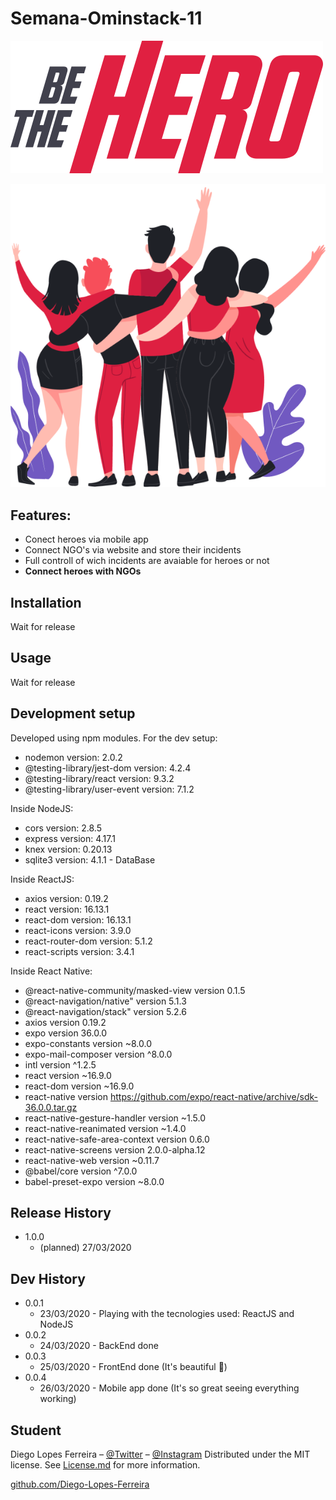 # Semana-Ominstack-11

![Be The Hero](/assets/logo.svg)

![Be The Hero](/assets/heroes.png)


## Features:
* Conect heroes via mobile app
* Connect NGO's via website and store their incidents
* Full controll of wich incidents are avaiable for heroes or not
* **Connect heroes with NGOs**


## Installation
Wait for release 


## Usage 
Wait for release


## Development setup
Developed using npm modules.
For the dev setup:
* nodemon version: 2.0.2
* @testing-library/jest-dom version: 4.2.4
* @testing-library/react version: 9.3.2
* @testing-library/user-event version: 7.1.2

Inside NodeJS:
* cors version: 2.8.5
* express version: 4.17.1
* knex version: 0.20.13
* sqlite3 version: 4.1.1 - DataBase

Inside ReactJS:
* axios version: 0.19.2
* react version: 16.13.1
* react-dom version: 16.13.1
* react-icons version: 3.9.0
* react-router-dom version: 5.1.2
* react-scripts version: 3.4.1

Inside React Native:
* @react-native-community/masked-view version 0.1.5
* @react-navigation/native" version 5.1.3
* @react-navigation/stack" version 5.2.6
* axios version 0.19.2
* expo version 36.0.0
* expo-constants version ~8.0.0
* expo-mail-composer version ^8.0.0
* intl version ^1.2.5
* react version ~16.9.0
* react-dom version ~16.9.0
* react-native version https://github.com/expo/react-native/archive/sdk-36.0.0.tar.gz
* react-native-gesture-handler version ~1.5.0
* react-native-reanimated version ~1.4.0
* react-native-safe-area-context version 0.6.0
* react-native-screens version 2.0.0-alpha.12
* react-native-web version ~0.11.7
* @babel/core version ^7.0.0
* babel-preset-expo version ~8.0.0


## Release History
* 1.0.0
    * (planned) 27/03/2020


## Dev History
* 0.0.1
    * 23/03/2020 - Playing with the tecnologies used: ReactJS and NodeJS
* 0.0.2
    * 24/03/2020 - BackEnd done
* 0.0.3
    * 25/03/2020 - FrontEnd done (It's beautiful 🚀)
* 0.0.4
    * 26/03/2020 - Mobile app done (It's so great seeing everything working)



## Student

Diego Lopes Ferreira – [@Twitter](https://twitter.com/Diego45731776) – [@Instagram](https://www.instagram.com/diego.lopes.f/)
Distributed under the MIT license. See [License.md](LICENSE.md) for more information.

[github.com/Diego-Lopes-Ferreira](https://github.com/Diego-Lopes-Ferreira/)
